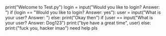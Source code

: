 print("Welcome to Test.py")
login = input("Would you like to login? Answer: ")
if (login == "Would you like to login? Answer: yes"):
    user = input("What is your user? Answer: ")
else:
    print("Okay then")
if (user == input("What is your user? Answer: Dog123")
     print:("bye have a great time", user)
else:
    print:("fuck you, hacker imao")
    need help pls
